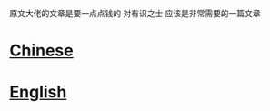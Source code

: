 原文大佬的文章是要一点点钱的 对有识之士 应该是非常需要的一篇文章
# [Chinese](https://www.paypal.com/cgi-bin/webscr?cmd=_s-xclick&hosted_button_id=4Z27H3FTVTPZN)
# [English](https://www.paypal.com/cgi-bin/webscr?cmd=_xclick&business=Y24KRXZETXD42&lc=GB&item_name=Open%20source%20support&amount=10%2e00&currency_code=USD&button_subtype=services&no_note=0&cn=%e7%bb%99%e5%8d%96%e5%ae%b6%e7%9a%84%e7%95%99%e8%a8%80%3a&no_shipping=1&undefined_quantity=1&bn=PP%2dBuyNowBF%3abtn_paynowCC_LG%2egif%3aNonHosted)
